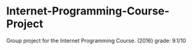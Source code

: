 # Internet-Programming-Course-Project
Group project for the Internet Programming Course. (2016) grade: 9.1/10
